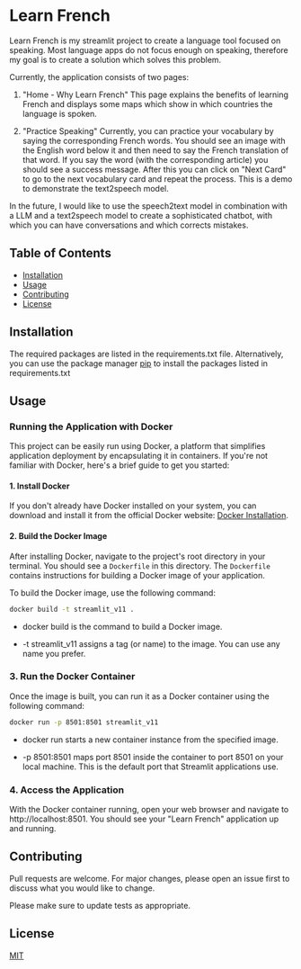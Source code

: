 # Learn French

Learn French is my streamlit project to create a language tool focused on speaking. Most language apps do not focus enough on speaking, therefore my goal is to create a solution which solves this problem.

Currently, the application consists of two pages: 
1. "Home - Why Learn French"
This page explains the benefits of learning French and displays some maps which show in which countries the language is spoken.

2. "Practice Speaking"
Currently, you can practice your vocabulary by saying the corresponding French words. You should see an image with the English word below it and then need to say the French translation of that word. If you say the word (with the corresponding article) you should see a success message. After this you can click on "Next Card" to go to the next vocabulary card and repeat the process. This is a demo to demonstrate the text2speech model. 

In the future, I would like to use the speech2text model in combination with a LLM and a text2speech model to create a sophisticated chatbot, with which you can have conversations and which corrects mistakes. 

## Table of Contents

- [Installation](#installation)
- [Usage](#usage)
- [Contributing](#contributing)
- [License](#license)

## Installation

The required packages are listed in the requirements.txt file. Alternatively, you can use the package manager [pip](https://pip.pypa.io/en/stable/) to install the packages listed in requirements.txt


## Usage

### Running the Application with Docker

This project can be easily run using Docker, a platform that simplifies application deployment by encapsulating it in containers. If you're not familiar with Docker, here's a brief guide to get you started:

#### 1. Install Docker

If you don't already have Docker installed on your system, you can download and install it from the official Docker website: [Docker Installation](https://docs.docker.com/get-docker/).

#### 2. Build the Docker Image

After installing Docker, navigate to the project's root directory in your terminal. You should see a `Dockerfile` in this directory. The `Dockerfile` contains instructions for building a Docker image of your application.

To build the Docker image, use the following command:

```bash
docker build -t streamlit_v11 .
```

- docker build is the command to build a Docker image.

- -t streamlit_v11 assigns a tag (or name) to the image. You can use any name you prefer.


### 3. Run the Docker Container
Once the image is built, you can run it as a Docker container using the following command:

```bash
docker run -p 8501:8501 streamlit_v11
```

- docker run starts a new container instance from the specified image.

- -p 8501:8501 maps port 8501 inside the container to port 8501 on your local machine. This is the default port that Streamlit applications use.

### 4. Access the Application

With the Docker container running, open your web browser and navigate to http://localhost:8501. You should see your "Learn French" application up and running.

## Contributing

Pull requests are welcome. For major changes, please open an issue first
to discuss what you would like to change.

Please make sure to update tests as appropriate.

## License

[MIT](https://choosealicense.com/licenses/mit/)